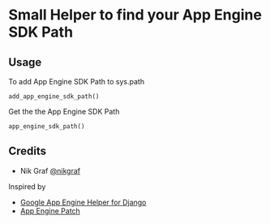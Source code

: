 # Small Helper to find your App Engine SDK Path

## Usage

To add App Engine SDK Path to sys.path

    add_app_engine_sdk_path()

Get the the App Engine SDK Path

    app_engine_sdk_path()

## Credits

* Nik Graf [@nikgraf](http://twitter.com/nikgraf)

Inspired by

* [Google App Engine Helper for Django](http://code.google.com/p/google-app-engine-django/)
* [App Engine Patch](http://code.google.com/p/app-engine-patch/)
